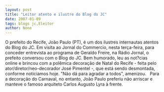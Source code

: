 ```yaml
---
layout: post
title: "Leitor atento e ilustre do Blog do JC"
date: 2007-01-09
tags: blogs jc,Eleitor
author: None
---
```

O prefeito do Recife, João Paulo (PT), é um dos ilustres internautas atentos do Blog do JC.
Em visita ao Jornal do Commercio, nesta terça-feira, para conceder entrevista ao programa de Geraldo Freire, na Rádio Jornal, o prefeito conversou com o Blog do JC.
Bem humorado, leu as not?cias online e brincou com a polêmica decoração de&nbsp;Natal do Recife - feita pelo ator/diretor/neo-decorador José Pimentel -, que está sendo desmontada, conforme noticiamos hoje.
\"Não dá para agradar a todos\", amenizou.&nbsp;&nbsp;
Para a decoração&nbsp;do Carnaval, no entanto, João Paulo preferiu não arriscar e manteve&nbsp;o famoso arquiteto Carlos Augusto Lyra à frente. 